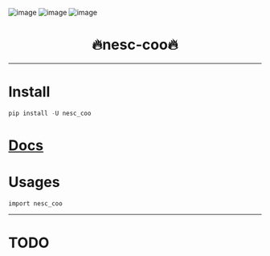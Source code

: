 

![image](https://img.shields.io/pypi/v/nesc_coo.svg) ![image](https://img.shields.io/travis/Jie-Yuan/nesc_coo.svg) ![image](https://readthedocs.org/projects/nesc-coo/badge/?version=latest)



<h1 align = "center">🔥nesc-coo🔥</h1>

---
# Install
```python
pip install -U nesc_coo
```

# [Docs](https://jie-yuan.github.io/nesc_coo/)

# Usages
```
import nesc_coo
```

---
# TODO
